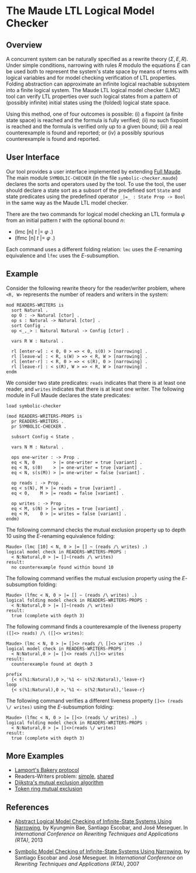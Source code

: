 The Maude LTL Logical Model Checker
===================================

## Overview

A concurrent system can be naturally specified as a rewrite theory
$(\Sigma, E, R)$.  Under simple conditions, narrowing with rules $R$ modulo
the equations $E$ can be used both to represent the system's state space by
means of terms with logical variables and for model checking verification
of LTL properties. Folding abstraction can approximate an infinite logical
reachable subsystem into a finite logical system. The Maude LTL logical
model checker (LMC) tool can verify LTL properties over such logical states
from a pattern of (possibly infinite) initial states using the (folded)
logical state space.

Using this method, one of four outcomes is possible: (i) a fixpoint (a
finite state space) is reached and the formula is fully verified; (ii) no
such fixpoint is reached and the formula is  verified only up to a given
bound; (iii) a real counterexample is found and reported; or (iv) a
possibly spurious counterexample is found and reported.

## User Interface

Our tool provides a user interface implemented by extending 
[Full Maude](https://github.com/maude-team/full-maude/). The main module
`SYMBOLIC-CHECKER` (in the file `symbolic-checker.maude`) declares the sorts 
and operators used by the tool. To use the tool, the user should declare a 
state sort as a subsort of the predefined sort `State` and state predicates 
using the predefined operator `_|=_ : State Prop -> Bool` in the same way as 
the Maude LTL model checker.

There are the two commands for logical model checking an LTL formula $\varphi$
from an initial pattern $t$ with the optional bound $n$:

- (lmc [n] $t$ |= $\varphi$ .)
- (lfmc [n] $t$ |= $\varphi$ .)

Each command uses a different folding relation: `lmc` uses the $E$-renaming
equivalence and `lfmc` uses the $E$-subsumption. 


## Example

Consider the following rewrite theory for the reader/writer problem, where
`<R, W>` represents the number of readers and writers in the system:

```maude
mod READERS-WRITERS is 
  sort Natural . 
  op 0 : -> Natural [ctor] . 
  op s : Natural -> Natural [ctor] .  
  sort Config . 
  op <_,_> : Natural Natural -> Config [ctor] .

  vars R W : Natural .

  rl [enter-w] : < 0, 0 > => < 0, s(0) > [narrowing] . 
  rl [leave-w] : < R, s(W) > => < R, W > [narrowing] . 
  rl [enter-r] : < R, 0 > => < s(R), 0 > [narrowing] . 
  rl [leave-r] : < s(R), W > => < R, W > [narrowing] .
endm
```

We consider two state predicates: `reads` indicates that there is at least 
one reader, and `writes` indicates that there is at least one writer. The 
following module in Full Maude declares the state predicates:

```maude
load symbolic-checker

(mod READERS-WRITERS-PROPS is
  pr READERS-WRITERS .
  pr SYMBOLIC-CHECKER .

  subsort Config < State .

  vars N M : Natural .

  ops one-writer : -> Prop .
  eq < N, 0       > |= one-writer = true [variant] .
  eq < N, s(0)    > |= one-writer = true [variant] .
  eq < N, s(s(M)) > |= one-writer = false [variant] .

  op reads : -> Prop .
  eq < s(N), M > |= reads = true [variant] .
  eq < 0,    M > |= reads = false [variant] .

  op writes : -> Prop .
  eq < M, s(N) > |= writes = true [variant] .
  eq < M,    0 > |= writes = false [variant] .
endm)
```

The following command checks the mutual exclusion property up to depth 10
using the $E$-renaming equivalence folding:

```
Maude> (lmc [10] < N, 0 > |= [] ~ (reads /\ writes) .)
logical model check in READERS-WRITERS-PROPS :
  < N:Natural,0 > |= []~(reads /\ writes)
result:
  no counterexample found within bound 10
```

The following command verifies the mutual exclusion property using the
$E$-subsumption folding:

```
Maude> (lfmc < N, 0 > |= [] ~ (reads /\ writes) .)
logical folding model check in READERS-WRITERS-PROPS :
  < N:Natural,0 > |= []~(reads /\ writes)
result:
  true (complete with depth 3)
```

The following command finds a counterexample of the liveness property 
`([]<> reads) /\ ([]<> writes)`:

```
Maude> (lmc < N, 0 > |= []<> reads /\ []<> writes .)
logical model check in READERS-WRITERS-PROPS :
  < N:Natural,0 > |= []<> reads /\[]<> writes
result:
  counterexample found at depth 3
  
prefix
  {< s(%1:Natural),0 >,'%1 <- s(%2:Natural),'leave-r}
loop
  {< s(%1:Natural),0 >,'%1 <- s(%2:Natural),'leave-r}  
```

The following command verifies a different liveness property 
`[]<> (reads \/ writes)` using the $E$-subsumption folding:

```
Maude> (lfmc < N, 0 > |= []<> (reads \/ writes) .)
logical folding model check in READERS-WRITERS-PROPS :
  < N:Natural,0 > |= []<>(reads \/ writes)
result:
  true (complete with depth 3)
```

## More Examples

- [Lamport's Bakery protocol](src/Main/symbolic-examples/bakery.maude) 
- Readers-Writers problem: 
    [simple](src/Main/symbolic-examples/rw.maude),
    [shared](src/Main/symbolic-examples/rw-shared.maude) 
- [Dijkstra's mutual exclusion algorithm](src/Main/symbolic-examples/dijkstra-mutex.maude) 
- [Token ring mutual exclusion](src/Main/symbolic-examples/token-mutex.maude)

## References
- [Abstract Logical Model Checking of Infinite-State Systems Using Narrowing](https://drops.dagstuhl.de/entities/document/10.4230/LIPIcs.RTA.2013.81),
  by Kyungmin Bae, Santiago Escobar, and José Meseguer.
  In _International Conference on Rewriting Techniques and Applications (RTA)_, 2013

- [Symbolic Model Checking of Infinite-State Systems Using Narrowing](https://dl.acm.org/doi/10.5555/1779782.1779795),
  by Santiago Escobar and José Meseguer.
  In _International Conference on Rewriting Techniques and Applications (RTA)_, 2007
